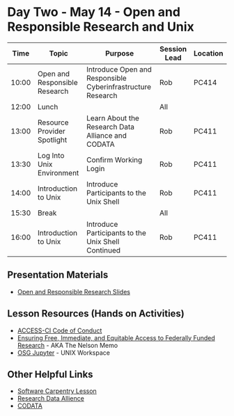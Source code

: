 # Day Two - May 14 - Open and Responsible Research and Unix 

| Time | Topic | Purpose | Session Lead | Location |
|------|-------|---------|--------------|----------|
| 10:00 | Open and Responsible Research | Introduce Open and Responsible Cyberinfrastructure Research | Rob | PC414 |
| 12:00 | Lunch | | All | | 
| 13:00 | Resource Provider Spotlight| Learn About the Research Data Alliance and CODATA | Rob | PC411 | 
| 13:30 | Log Into Unix Environment | Confirm Working Login | Rob | PC411 | 
| 14:00 | Introduction to Unix | Introduce Participants to the Unix Shell | Rob | PC411 | 
| 15:30 | Break | | All | | 
| 16:00 | Introduction to Unix | Introduce Participants to the Unix Shell Continued | Rob | PC411 |

## Presentation Materials
   * [Open and Responsible Research Slides](https://docs.google.com/presentation/d/1sdR-49kiKbGVELBRp-3wfD1WW60xtSOO/edit?usp=sharing&ouid=110678776512411560114&rtpof=true&sd=true)
## Lesson Resources (Hands on Activities)
   * [ACCESS-CI Code of Conduct](https://access-ci.org/code-of-conduct/)
   * [Ensuring Free, Immediate, and Equitable Access to Federally Funded Research](https://www.whitehouse.gov/wp-content/uploads/2022/08/08-2022-OSTP-Public-Access-Memo.pdf) - AKA The Nelson Memo
   * [OSG Jupyter](https://notebook.ospool.osg-htc.org/) - UNIX Workspace

## Other Helpful Links
   * [Software Carpentry Lesson](https://swcarpentry.github.io/shell-novice/)
   * [Research Data Allience](https://www.rd-alliance.org/about-the-rda/)
   * [CODATA](www.codata.org/)
